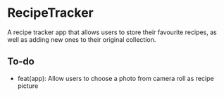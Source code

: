 # RecipeTracker
A recipe tracker app that allows users to store their favourite recipes, as well as adding new ones to their original collection.

## To-do
- feat(app): Allow users to choose a photo from camera roll as recipe picture

